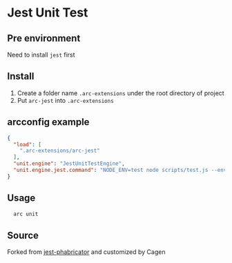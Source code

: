 # Jest Unit Test

## Pre environment
Need to install `jest` first

## Install
1. Create a folder name `.arc-extensions` under the root directory of project
2. Put `arc-jest` into `.arc-extensions`

## arcconfig example
```json
{
  "load": [
    ".arc-extensions/arc-jest"
  ],
  "unit.engine": "JestUnitTestEngine",
  "unit.engine.jest.command": "NODE_ENV=test node scripts/test.js --env=jsdom --config jest.config.json"
}
```

## Usage
```bash
  arc unit
```


## Source
Forked from [jest-phabricator](https://github.com/facebook/jest/tree/master/packages/jest-phabricator) and customized by Cagen